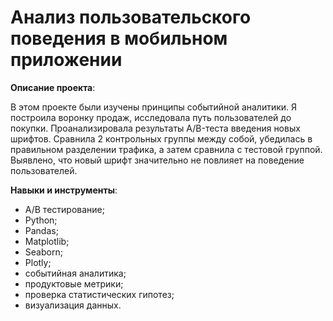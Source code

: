 # Анализ пользовательского поведения в мобильном приложении

**Описание проекта**: 

В этом проекте были изучены принципы событийной аналитики. Я построила воронку продаж, исследовала путь пользователей до покупки. Проанализировала результаты A/B-теста введения новых шрифтов. Сравнила 2 контрольных группы между собой, убедилась в правильном разделении трафика, а затем сравнила с тестовой группой. Выявлено, что новый шрифт значительно не повлияет на поведение пользователей.

**Навыки и инструменты**:
* A/B тестирование;
* Python;
*  Pandas;
*  Matplotlib;
*  Seaborn;
*  Plotly;
*  событийная аналитика;
*  продуктовые метрики;
*  проверка статистических гипотез;
*  визуализация данных.
